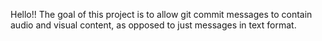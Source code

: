 Hello!!  The goal of this project is to allow git commit messages to contain audio and visual content, as opposed to just messages in text format.